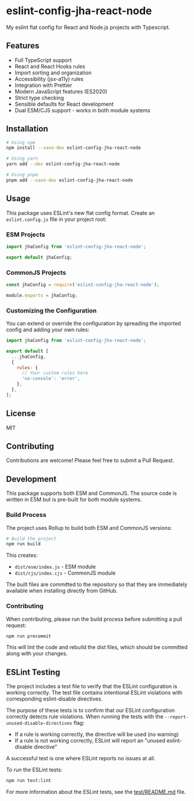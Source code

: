 # eslint-config-jha-react-node

My eslint flat config for React and Node.js projects with Typescript.

## Features

- Full TypeScript support
- React and React Hooks rules
- Import sorting and organization
- Accessibility (jsx-a11y) rules
- Integration with Prettier
- Modern JavaScript features (ES2020)
- Strict type checking
- Sensible defaults for React development
- Dual ESM/CJS support - works in both module systems

## Installation

```bash
# Using npm
npm install --save-dev eslint-config-jha-react-node

# Using yarn
yarn add --dev eslint-config-jha-react-node

# Using pnpm
pnpm add --save-dev eslint-config-jha-react-node
```

## Usage

This package uses ESLint's new flat config format. Create an `eslint.config.js` file in your project root:

### ESM Projects

```javascript
import jhaConfig from 'eslint-config-jha-react-node';

export default jhaConfig;
```

### CommonJS Projects

```javascript
const jhaConfig = require('eslint-config-jha-react-node');

module.exports = jhaConfig;
```

### Customizing the Configuration

You can extend or override the configuration by spreading the imported config and adding your own rules:

```javascript
import jhaConfig from 'eslint-config-jha-react-node';

export default [
  ...jhaConfig,
  {
    rules: {
      // Your custom rules here
      'no-console': 'error',
    },
  },
];
```

## License

MIT

## Contributing

Contributions are welcome! Please feel free to submit a Pull Request.

## Development

This package supports both ESM and CommonJS. The source code is written in ESM but is pre-built for both module systems.

### Build Process

The project uses Rollup to build both ESM and CommonJS versions:

```bash
# Build the project
npm run build
```

This creates:

- `dist/esm/index.js` - ESM module
- `dist/cjs/index.cjs` - CommonJS module

The built files are committed to the repository so that they are immediately available when installing directly from GitHub.

### Contributing

When contributing, please run the build process before submitting a pull request:

```bash
npm run precommit
```

This will lint the code and rebuild the dist files, which should be committed along with your changes.

## ESLint Testing

The project includes a test file to verify that the ESLint configuration is working correctly. The test file contains intentional ESLint violations with corresponding eslint-disable directives.

The purpose of these tests is to confirm that our ESLint configuration correctly detects rule violations. When running the tests with the `--report-unused-disable-directives` flag:

- If a rule is working correctly, the directive will be used (no warning)
- If a rule is not working correctly, ESLint will report an "unused eslint-disable directive"

A successful test is one where ESLint reports no issues at all.

To run the ESLint tests:

```bash
npm run test:lint
```

For more information about the ESLint tests, see the [test/README.md](test/README.md) file.
